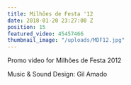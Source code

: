 ```yaml
---
title: Milhões de Festa '12
date: 2018-01-20 23:27:00 Z
position: 15
featured_video: 45457466
thumbnail_image: "/uploads/MDF12.jpg"
---
```


Promo video for Milhões de Festa 2012

Music & Sound Design: Gil Amado